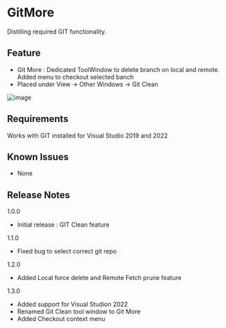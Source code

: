 # GitMore
Distilling required GIT functionality.

## Feature
- Git More : Dedicated ToolWindow to delete branch on local and remote. Added menu to checkout selected banch
- Placed under View -> Other Windows -> Git Clean


![image](https://user-images.githubusercontent.com/6188628/129263262-f0fa93fc-caef-4844-a243-29629c9949bd.png)



## Requirements
  Works with GIT installed for Visual Studio 2019 and 2022

## Known Issues
- None

## Release Notes
  1.0.0
  -   Initial release : GIT Clean feature

  1.1.0
  -   Fixed bug to select correct git repo

  1.2.0
  -   Added Local force delete and Remote Fetch prune feature

  1.3.0
  -   Added support for Visual Studion 2022
  -   Renamed Git Clean tool window to Git More
  -   Added Checkout context menu 

